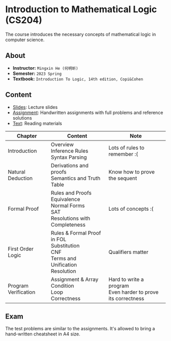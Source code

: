 # Introduction to Mathematical Logic (CS204)

The course introduces the necessary concepts of mathematical logic in computer science.

## About

- **Instructor:** `Mingxin He (何明昕)`
- **Semester:** `2023 Spring`
- **Textbook:** `Introduction To Logic, 14th edition, Copi&Cohen`

## Content

 - [Slides](./Slides): Lecture slides
 - [Assignment](./Assignment): Handwritten assignments with full problems and reference solutions
 - [Text](./Text): Reading materials

| Chapter              | Content                                                      | Note                                                         |
| -------------------- | ------------------------------------------------------------ | ------------------------------------------------------------ |
| Introduction         | Overview<br>Inference Rules<br>Syntax Parsing                | Lots of rules to remember :(                                 |
| Natural Deduction    | Derivations and proofs<br>Semantics and Truth Table          | Know how to prove the sequent                                |
| Formal Proof         | Rules and Proofs<br>Equivalence<br>Normal Forms<br>SAT<br>Resolutions with Completeness | Lots of concepts :(                                          |
| First Order Logic    | Rules & Formal  Proof in FOL<br>Substitution<br>CNF<br>Terms and Unification<br>Resolution | Qualifiers matter                                            |
| Program Verification | Assignment & Array<br>Condition<br>Loop<br>Correctness       | Hard to write a program<br>Even harder to prove its correctness |

## Exam

The test problems are similar to the assignments. It's allowed to bring a hand-written cheatsheet in A4 size.
